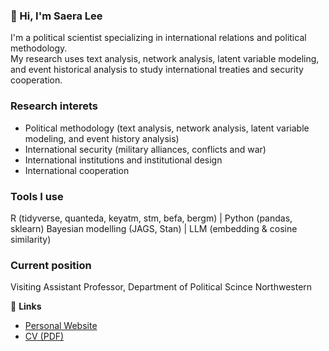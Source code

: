 ### 👋 Hi, I'm Saera Lee

I'm a political scientist specializing in international relations and political methodology.  
My research uses text analysis, network analysis, latent variable modeling, and event historical analysis to study international treaties and security cooperation.

### Research interets
- Political methodology (text analysis, network analysis, latent variable modeling, and event history analysis)
- International security (military alliances, conflicts and war)
- International institutions and institutional design
- International cooperation

### Tools I use
R (tidyverse, quanteda, keyatm, stm, befa, bergm) | Python (pandas, sklearn)
Bayesian modelling (JAGS, Stan) | LLM (embedding & cosine similarity)

### Current position
Visiting Assistant Professor, Department of Political Scince
Northwestern 

🔗 **Links**
- [Personal Website](http://saeralee.weebly.com)  
- [CV (PDF)](https://saeralee.weebly.com/cv.html)  
